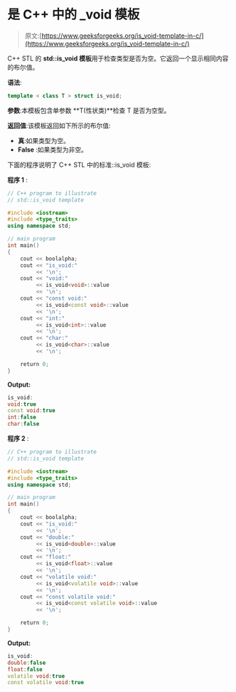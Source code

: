 # 是 C++ 中的 _void 模板

> 原文:[https://www.geeksforgeeks.org/is_void-template-in-c/](https://www.geeksforgeeks.org/is_void-template-in-c/)

C++ STL 的 **std::is_void 模板**用于检查类型是否为空。它返回一个显示相同内容的布尔值。

**语法**:

```cpp
template < class T > struct is_void;

```

**参数**:本模板包含单参数 **T(性状类)**检查 T 是否为空型。

**返回值**:该模板返回如下所示的布尔值:

*   **真**:如果类型为空。
*   **False** :如果类型为非空。

下面的程序说明了 C++ STL 中的标准::is_void 模板:

**程序 1** :

```cpp
// C++ program to illustrate
// std::is_void template

#include <iostream>
#include <type_traits>
using namespace std;

// main program
int main()
{
    cout << boolalpha;
    cout << "is_void:"
         << '\n';
    cout << "void:"
         << is_void<void>::value
         << '\n';
    cout << "const void:"
         << is_void<const void>::value
         << '\n';
    cout << "int:"
         << is_void<int>::value
         << '\n';
    cout << "char:"
         << is_void<char>::value
         << '\n';

    return 0;
}
```

**Output:**

```cpp
is_void:
void:true
const void:true
int:false
char:false

```

**程序 2** :

```cpp
// C++ program to illustrate
// std::is_void template

#include <iostream>
#include <type_traits>
using namespace std;

// main program
int main()
{
    cout << boolalpha;
    cout << "is_void:"
         << '\n';
    cout << "double:"
         << is_void<double>::value
         << '\n';
    cout << "float:"
         << is_void<float>::value
         << '\n';
    cout << "volatile void:"
         << is_void<volatile void>::value
         << '\n';
    cout << "const volatile void:"
         << is_void<const volatile void>::value
         << '\n';

    return 0;
}
```

**Output:**

```cpp
is_void:
double:false
float:false
volatile void:true
const volatile void:true

```
